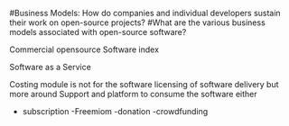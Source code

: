 #Business Models: How do companies and individual developers sustain their work on open-source projects? 
#What are the various business models associated with open-source software?

Commercial opensource Software index

Software as a Service 

Costing module is not for the software licensing of software delivery but more around 
Support and platform to consume the software  either
- subscription
-Freemiom
-donation
-crowdfunding 

